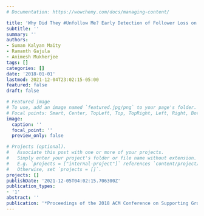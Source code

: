 ```yaml
---
# Documentation: https://wowchemy.com/docs/managing-content/

title: 'Why Did They #Unfollow Me? Early Detection of Follower Loss on Twitter'
subtitle: ''
summary: ''
authors:
- Suman Kalyan Maity
- Ramanth Gajula
- Animesh Mukherjee
tags: []
categories: []
date: '2018-01-01'
lastmod: 2021-12-04T23:02:15-05:00
featured: false
draft: false

# Featured image
# To use, add an image named `featured.jpg/png` to your page's folder.
# Focal points: Smart, Center, TopLeft, Top, TopRight, Left, Right, BottomLeft, Bottom, BottomRight.
image:
  caption: ''
  focal_point: ''
  preview_only: false

# Projects (optional).
#   Associate this post with one or more of your projects.
#   Simply enter your project's folder or file name without extension.
#   E.g. `projects = ["internal-project"]` references `content/project/deep-learning/index.md`.
#   Otherwise, set `projects = []`.
projects: []
publishDate: '2021-12-05T04:02:15.706300Z'
publication_types:
- '1'
abstract: ''
publication: '*Proceedings of the 2018 ACM Conference on Supporting Group Work  (GROUP)*'
---
```

